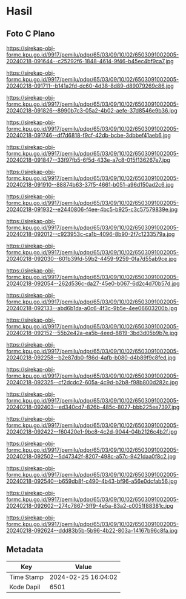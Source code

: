 # Hasil

## Foto C Plano

https://sirekap-obj-formc.kpu.go.id/9917/pemilu/pdpr/65/03/09/10/02/6503091002005-20240218-091644--c25292f6-1848-4614-9f46-b45ec4bf9ca7.jpg

https://sirekap-obj-formc.kpu.go.id/9917/pemilu/pdpr/65/03/09/10/02/6503091002005-20240218-091711--b141a2fd-dc60-4d38-8d89-d89079269c86.jpg

https://sirekap-obj-formc.kpu.go.id/9917/pemilu/pdpr/65/03/09/10/02/6503091002005-20240218-091826--8990b7c3-05a2-4b02-aefe-37d8546e9b36.jpg

https://sirekap-obj-formc.kpu.go.id/9917/pemilu/pdpr/65/03/09/10/02/6503091002005-20240218-091746--df7d6818-f9cf-42db-bcbe-3dbbef41aeb6.jpg

https://sirekap-obj-formc.kpu.go.id/9917/pemilu/pdpr/65/03/09/10/02/6503091002005-20240218-091847--33f97fb5-6f5d-433e-a7c8-015f136267e7.jpg

https://sirekap-obj-formc.kpu.go.id/9917/pemilu/pdpr/65/03/09/10/02/6503091002005-20240218-091910--88874b63-37f5-4661-b051-a96d150ad2c6.jpg

https://sirekap-obj-formc.kpu.go.id/9917/pemilu/pdpr/65/03/09/10/02/6503091002005-20240218-091932--e2440806-f4ee-4bc5-b925-c3c57579839e.jpg

https://sirekap-obj-formc.kpu.go.id/9917/pemilu/pdpr/65/03/09/10/02/6503091002005-20240218-092012--c923953c-ca1b-4096-8b90-2f7c1233579a.jpg

https://sirekap-obj-formc.kpu.go.id/9917/pemilu/pdpr/65/03/09/10/02/6503091002005-20240218-092030--601b39fd-59b2-4459-9259-0fa7d55ab9ce.jpg

https://sirekap-obj-formc.kpu.go.id/9917/pemilu/pdpr/65/03/09/10/02/6503091002005-20240218-092054--262d536c-da27-45e0-b067-6d2c4d70b57d.jpg

https://sirekap-obj-formc.kpu.go.id/9917/pemilu/pdpr/65/03/09/10/02/6503091002005-20240218-092133--abd6b1da-a0c6-4f3c-9b5e-4ee06603200b.jpg

https://sirekap-obj-formc.kpu.go.id/9917/pemilu/pdpr/65/03/09/10/02/6503091002005-20240218-092152--55b2e42a-ea5b-4eed-8819-3bd3d05b9b7e.jpg

https://sirekap-obj-formc.kpu.go.id/9917/pemilu/pdpr/65/03/09/10/02/6503091002005-20240218-092258--b2e87db0-f86d-4afb-b080-d4b89f9c8fed.jpg

https://sirekap-obj-formc.kpu.go.id/9917/pemilu/pdpr/65/03/09/10/02/6503091002005-20240218-092325--cf2dcdc2-605a-4c9d-b2b8-f98b800d282c.jpg

https://sirekap-obj-formc.kpu.go.id/9917/pemilu/pdpr/65/03/09/10/02/6503091002005-20240218-092403--ed340cd7-826b-485c-8027-bbb225ee7397.jpg

https://sirekap-obj-formc.kpu.go.id/9917/pemilu/pdpr/65/03/09/10/02/6503091002005-20240218-092422--f60420e1-9bc8-4c2d-9044-04b2126c4b2f.jpg

https://sirekap-obj-formc.kpu.go.id/9917/pemilu/pdpr/65/03/09/10/02/6503091002005-20240218-092502--5d47342f-8207-498c-a57c-9421daa0f8c2.jpg

https://sirekap-obj-formc.kpu.go.id/9917/pemilu/pdpr/65/03/09/10/02/6503091002005-20240218-092540--b659db8f-c490-4b43-bf96-a56e0dcfab56.jpg

https://sirekap-obj-formc.kpu.go.id/9917/pemilu/pdpr/65/03/09/10/02/6503091002005-20240218-092602--274c7867-3ff9-4e5a-83a2-c0051f88381c.jpg

https://sirekap-obj-formc.kpu.go.id/9917/pemilu/pdpr/65/03/09/10/02/6503091002005-20240218-092624--ddd83b5b-5b96-4b22-803a-14167b96c8fa.jpg


## Metadata

| Key        | Value               |
| ---------- | ------------------- |
| Time Stamp | 2024-02-25 16:04:02 |
| Kode Dapil | 6501                |



